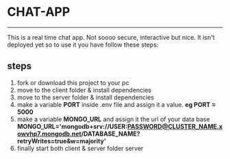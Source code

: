 # CHAT-APP

---

This is a real time chat app. Not soooo secure, interactive but nice. It isn't deployed yet so to use it you
have follow these steps:

## steps

1. fork or download this project to your pc
2. move to the client folder & install dependencies
3. move to the server folder & install dependencies
4. make a variable **PORT** inside .env file and assign it a value. **eg PORT = 5000**
5. make a variable **MONGO_URL** and assign it the url of your data base
   **MONGO_URL='mongodb+srv://USER:PASSWORD@CLUSTER_NAME.xowvhp7.mongodb.net/DATABASE_NAME?retryWrites=true&w=majority'**
6. finally start both client & server folder server
